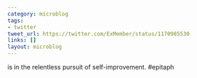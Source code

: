 ```yaml
---
category: microblog
tags:
- twitter
tweet_url: https://twitter.com/ExMember/status/1170985530
links: []
layout: microblog
---
```

is in the relentless pursuit of self-improvement. #epitaph
